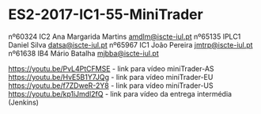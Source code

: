 # ES2-2017-IC1-55-MiniTrader


nº60324 IC2 Ana Margarida Martins amdlm@iscte-iul.pt
nº65135 IPLC1 Daniel Silva datsa@iscte-iul.pt
nº65967 IC1 João Pereira jmtrp@iscte-iul.pt
nº61638 IB4 Mário Batalha mjbba@iscte-iul.pt

https://youtu.be/PvL4PtCFMSE - link para vídeo miniTrader-AS
https://youtu.be/HvE5B1Y7JQg - link para vídeo miniTrader-EU
https://youtu.be/f7ZDweR-2Y8 -  link para vídeo miniTrader-US
https://youtu.be/kp1iJmdl2fQ - link para vídeo da entrega intermédia (Jenkins)
